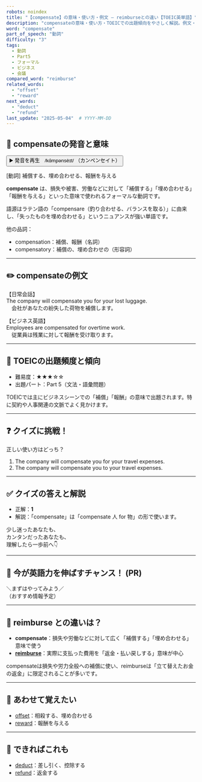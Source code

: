 ```yaml
---
robots: noindex
title: "【compensate】の意味・使い方・例文 ― reimburseとの違い【TOEIC英単語】"
description: "compensateの意味・使い方・TOEICでの出題傾向をやさしく解説。例文・クイズ付きでreimburseとの違いもわかりやすく学べます。"
word: "compensate"
part_of_speech: "動詞"
difficulty: "3"
tags:
  - 動詞
  - Part5
  - フォーマル
  - ビジネス
  - 会議
compared_word: "reimburse"
related_words:
  - "offset"
  - "reward"
next_words:
  - "deduct"
  - "refund"
last_update: "2025-05-04"  # YYYY-MM-DD
---
```


## 🔰 compensateの発音と意味

<button class="play-audio" onclick="playTTS('compensate')">
  <span class="play-audio-main">
    ▶️ 発音を再生　/kɑ́mpənsèɪt/
  </span>
  <span class="play-audio-sub">
    （カンペンセイト）
  </span>
</button>

[動詞] 補償する、埋め合わせる、報酬を与える

**compensate** は、損失や被害、労働などに対して「補償する」「埋め合わせる」「報酬を与える」といった意味で使われるフォーマルな動詞です。

語源はラテン語の「compensare（釣り合わせる、バランスを取る）」に由来し、「失ったものを埋め合わせる」というニュアンスが強い単語です。

他の品詞：  
- compensation：補償、報酬（名詞）
- compensatory：補償の、埋め合わせの（形容詞）

---

## ✏️ compensateの例文

【日常会話】  
The company will compensate you for your lost luggage.  
　会社があなたの紛失した荷物を補償します。

【ビジネス英語】  
Employees are compensated for overtime work.  
　従業員は残業に対して報酬を受け取ります。

---

## 🎯 TOEICの出題頻度と傾向

- 難易度：★★★☆☆
- 出題パート：Part 5（文法・語彙問題）

TOEICでは主にビジネスシーンでの「補償」「報酬」の意味で出題されます。特に契約や人事関連の文脈でよく見かけます。

---

## ❓ クイズに挑戦！

正しい使い方はどっち？

1. The company will compensate you for your travel expenses.  
2. The company will compensate you to your travel expenses.

---

## ✅ クイズの答えと解説

- 正解：**1**
- 解説：「compensate」は「compensate 人 for 物」の形で使います。

少し迷ったあなたも、  
カンタンだったあなたも、  
理解したら一歩前へ👇️

---

## 🚀 今が英語力を伸ばすチャンス！ (PR)

<div class="info-center">
＼まずはやってみよう／<br>  
（おすすめ情報予定）
</div>

---

## 🤔  reimburse との違いは？

- **compensate**：損失や労働などに対して広く「補償する」「埋め合わせる」意味で使う
- **[reimburse](/word/reimburse)**：実際に支払った費用を「返金・払い戻しする」意味が中心

compensateは損失や労力全般への補償に使い、reimburseは「立て替えたお金の返金」に限定されることが多いです。

---

## 🧩 あわせて覚えたい

- [offset](/word/offset)：相殺する、埋め合わせる
- [reward](/word/reward)：報酬を与える

---

## 📖 できればこれも

- [deduct](/word/deduct)：差し引く、控除する
- [refund](/word/refund)：返金する

<!-- cvid: aid40_bid08 -->
